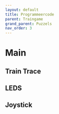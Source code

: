```yaml
---
layout: default
title: Programmeercode
parent: Traingame
grand_parent: Puzzels
nav_order: 3
---
```


# Main

## Train Trace

## LEDS

## Joystick

## 